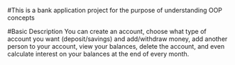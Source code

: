 #This is a bank application project for the purpose of understanding OOP concepts

#Basic Description
You can create an account, choose what type of account you want (deposit/savings) and add/withdraw money, add another person to your account, view your balances, delete the account, and even calculate interest on your balances at the end of every month.

